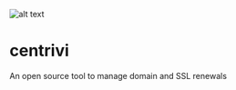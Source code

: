 ![alt text](http://nickcousins.co.uk/centrivilogo.png "Centrivi")
# centrivi
An open source tool to manage domain and SSL renewals
